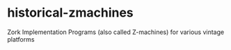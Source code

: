 # historical-zmachines
Zork Implementation Programs (also called Z-machines) for various vintage platforms

